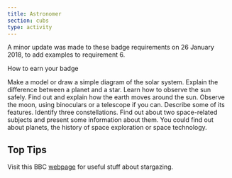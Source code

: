 ```yaml
---
title: Astronomer
section: cubs
type: activity
---
```


A minor update was made to these badge requirements on 26 January 2018, to add examples to requirement 6. 

How to earn your badge

Make a model or draw a simple diagram of the solar system. 
Explain the difference between a planet and a star. 
Learn how to observe the sun safely. Find out and explain how the earth moves around the sun. 
Observe the moon, using binoculars or a telescope if you can. Describe some of its features. 
Identify three constellations. 
Find out about two space-related subjects and present some information about them. You could find out about planets, the history of space exploration or space technology. 

## Top Tips

Visit this BBC [webpage](http://downloads.bbc.co.uk/tv/guides/bbc_stargazing_live_activity_pack.pdf) for useful stuff about stargazing. 
